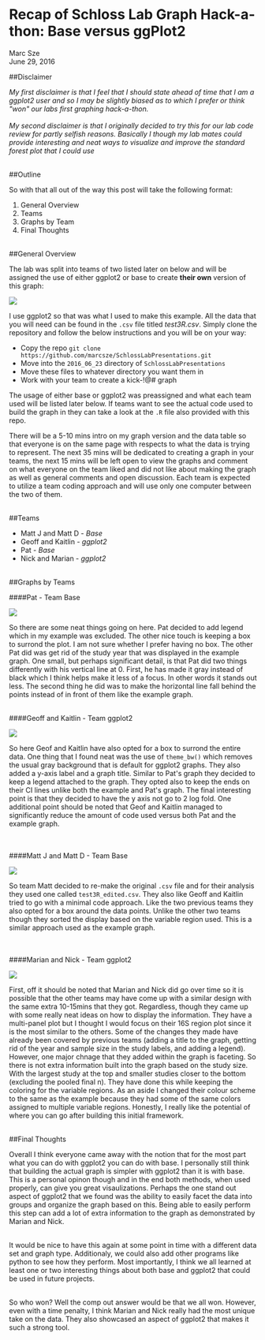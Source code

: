 # Recap of Schloss Lab Graph Hack-a-thon: Base versus ggPlot2
Marc Sze  
June 29, 2016  




##Disclaimer

*My first disclaimer is that I feel that I should state ahead of time that I am a ggplot2 user and so I may be slightly biased as to which I prefer or think "won" our labs first graphing hack-a-thon.*
<br><br>
*My second disclaimer is that I originally decided to try this for our lab code review for partly selfish reasons.  Basically I though my lab mates could provide interesting and neat ways to visualize and improve the standard forest plot that I could use*
<br><br>

##Outline

So with that all out of the way this post will take the following format:

1.  General Overview
2.  Teams
3.  Graphs by Team
4.  Final Thoughts
<br><br>

##General Overview

The lab was split into teams of two listed later on below and will be assigned the use of either ggplot2 or base to create **their own** version of this graph:

![](Final_thoughts_files/figure-html/example_Graph-1.png)


I use ggplot2 so that was what I used to make this example.
All the data that you will need can be found in the `.csv` file titled *test3R.csv*. Simply clone the repository and follow the below instructions and you will be on your way:
  
*   Copy the repo  ```git clone https://github.com/marcsze/SchlossLabPresentations.git```
*   Move into the `2016_06_23` directory of `SchlossLabPresentations`
*   Move these files to whatever directory you want them in
*   Work with your team to create a kick-!@# graph

The usage of either base or ggplot2 was preassigned and what each team used will be listed later below.  If teams want to see the actual code used to build the graph in they can take a look at the `.R` file also provided with this repo.  
  
There will be a 5-10 mins intro on my graph version and the data table so that everyone is on the same page with respects to what the data is trying to represent.  The next 35 mins will be dedicated to creating a graph in your teams, the next 15 mins will be left open to view the graphs and comment on what everyone on the team liked and did not like about making the graph as well as general comments and open discussion.  Each team is expected to utilize a team coding approach and will use only one computer between the two of them.
<br><br>

##Teams

* Matt J and Matt D - *Base*
* Geoff and Kaitlin - *ggplot2*
* Pat - *Base*
* Nick and Marian - *ggplot2*
<br><br>

##Graphs by Teams

####Pat - Team Base

![](Final_thoughts_files/figure-html/Pat_graph-1.png)<!-- -->

So there are some neat things going on here.  Pat decided to add legend which in my example was excluded.  The other nice touch is keeping a box to surrond the plot.  I am not sure whether I prefer having no box.   The other Pat did was get rid of the study year that was displayed in the example graph.  One small, but perhaps significant detail, is that Pat did two things differently with his vertical line at 0.  First, he has made it gray instead of black which I think helps make it less of a focus.  In other words it stands out less.  The second thing he did was to make the horizontal line fall behind the points instead of in front of them like the example graph.
<br><br>

####Geoff and Kaitlin - Team ggplot2

![](Final_thoughts_files/figure-html/GK-graph-1.png)<!-- -->


So here Geof and Kaitlin have also opted for a box to surrond the entire data.  One thing that I found neat was the use of `theme_bw()` which removes the usual gray background that is default for ggplot2 graphs.  They also added a y-axis label and a graph title.  Similar to Pat's graph they decided to keep a legend attached to the graph.  They opted also to keep the ends on their CI lines unlike both the example and Pat's graph.  The final interesting point is that they decided to have the y axis not go to 2 log fold.  One additional point should be noted that Geof and Kaitlin managed to significantly reduce the amount of code used versus both Pat and the example graph.  
<br><br>

####Matt J and Matt D - Team Base

![](Final_thoughts_files/figure-html/MM_graph-1.png)<!-- -->

So team Matt decided to re-make the original `.csv` file and for their analysis they used one called `test3R_edited.csv`.  They also like Geoff and Kaitlin tried to go with a minimal code approach.  Like the two previous teams they also opted for a box around the data points.  Unlike the other two teams though they sorted the display based on the variable region used.  This is a similar approach used as the example graph.  
<br><br>

####Marian and Nick - Team ggplot2

![](Final_thoughts_files/figure-html/MN_graph-1.png)<!-- -->


First, off it should be noted that Marian and Nick did go over time so it is possible that the other teams may have come up with a similar design with the same extra 10-15mins that they got.  Regardless, though they came up with some really neat ideas on how to display the information.  They have a multi-panel plot but I thought I would focus on their 16S region plot since it is the most similar to the others.  Some of the changes they made have already been covered by previous teams (adding a title to the graph, getting rid of the year and sample size in the study labels, and adding a legend). However, one major chnage that they added within the graph is faceting.  So there is not extra information built into the graph based on the study size.  With the largest study at the top and smaller studies closer to the bottom (excluding the pooled final n).  They have done this while keeping the coloring for the variable regions.  As an aside I changed their colour scheme to the same as the example because they had some of the same colors assigned to multiple variable regions.  Honestly, I really like the potential of where you can go after building this initial framework.
<br><br>


##Final Thoughts

Overall I think everyone came away with the notion that for the most part what you can do with ggplot2 you can do with base.  I personally still think that building the actual graph is simpler with ggplot2 than it is with base.  This is a personal opinon though and in the end both methods, when used properly, can give you great visaulizations.  Perhaps the one stand out aspect of ggplot2 that we found was the ability to easily facet the data into groups and organize the graph based on this.  Being able to easily perform this step can add a lot of extra information to the graph as demonstrated by Marian and Nick.
<br><br>

It would be nice to have this again at some point in time with a different data set and graph type.  Additionaly, we could also add other programs like python to see how they perform.  Most importantly, I think we all learned at least one or two interesting things about both base and ggplot2 that could be used in future projects.
<br><br>

So who won?  Well the comp out answer would be that we all won.  However, even with a time penalty, I think Marian and Nick really had the most unique take on the data.  They also showcased an aspect of ggplot2 that makes it such a strong tool.



